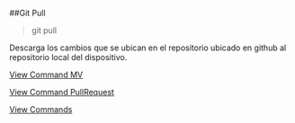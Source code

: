 ##Git Pull

> git pull

Descarga los cambios que se ubican en el repositorio ubicado en github al repositorio local del dispositivo.

[View Command MV](Mv.md)

[View Command PullRequest](PullRequest.md)

[View Commands](../Commands.md)
